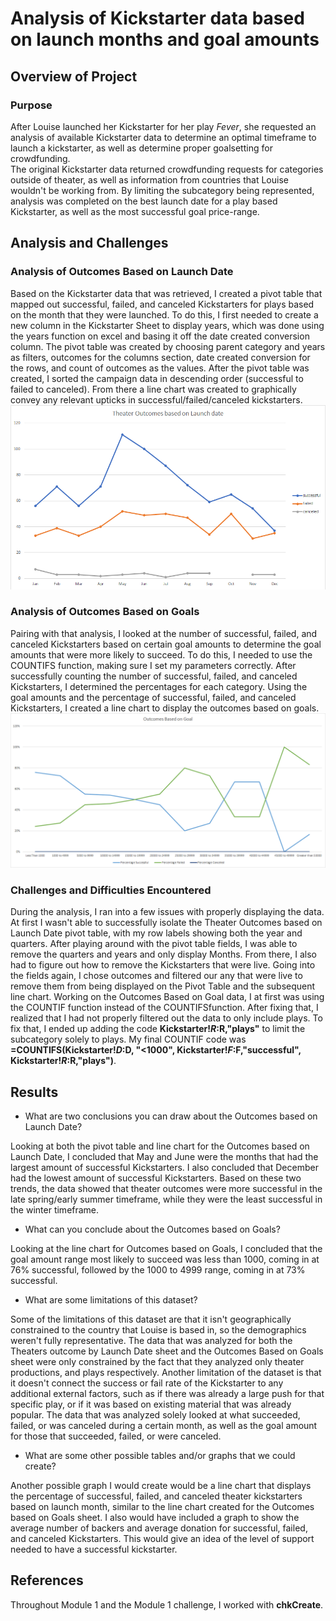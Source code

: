 # Analysis of Kickstarter data based on launch months and goal amounts

## Overview of Project

### Purpose
After Louise launched her Kickstarter for her play *Fever*, she requested an analysis of available Kickstarter data to determine an optimal timeframe to launch a kickstarter, as well as determine proper goalsetting for crowdfunding.  
The original Kickstarter data returned crowdfunding requests for categories outside of theater, as well as information from countries that Louise wouldn't be working from. By limiting the subcategory being represented,
analysis was completed on the best launch date for a play based Kickstarter, as well as the most successful goal price-range.
## Analysis and Challenges

### Analysis of Outcomes Based on Launch Date
Based on the Kickstarter data that was retrieved, I created a pivot table that mapped out successful, failed, and canceled Kickstarters for plays based on the month that they were launched.
To do this, I first needed to create a new column in the Kickstarter Sheet to display years, which was done using the years function on excel and basing it off the date created conversion column. The pivot table
was created by choosing parent category and years as filters, outcomes for the columns section, date created conversion for the rows, and count of outcomes as the values. After the pivot table was created, I sorted the
campaign data in descending order (successful to failed to canceled). From there a line chart was created to graphically convey any relevant upticks in successful/failed/canceled kickstarters. ![Theater_Outcomes_vs_Launch](https://github.com/swlim314/Kickstarter-Analysis-Week-1/blob/cda1bcd31bdb3b0ae111bf3864115c1de3864e78/Theater_Outcomes_vs_Launch.png)

### Analysis of Outcomes Based on Goals
Pairing with that analysis, I looked at the number of successful, failed, and canceled Kickstarters based on certain goal amounts to determine the goal amounts that were more likely to succeed. To do this, I needed to use the
COUNTIFS function, making sure I set my parameters correctly. After successfully counting the number of successful, failed, and canceled Kickstarters, I determined the percentages for each category. Using the goal amounts and
the percentage of successful, failed, and canceled Kickstarters, I created a line chart to display the outcomes based on goals. ![Outcomes_vs_Goals](https://github.com/swlim314/Kickstarter-Analysis-Week-1/blob/cda1bcd31bdb3b0ae111bf3864115c1de3864e78/Outcomes_vs_Goals.png)


### Challenges and Difficulties Encountered
During the analysis, I ran into a few issues with properly displaying the data. At first I wasn't able to successfully isolate the Theater Outcomes based on Launch Date pivot table, with my row labels showing both the year and quarters. After playing around with the pivot table fields, I was able to remove the quarters and years and only display Months. From there, I also had to figure out how to remove the Kickstarters that were live. Going into the fields again, I chose outcomes and filtered our any that were live to remove them from being displayed on the Pivot Table and the subsequent line chart. Working on the Outcomes Based on Goal data, I at first was using the COUNTIF function instead of the COUNTIFSfunction. After fixing that, I realized that I had not properly filtered out the data to only include plays. To fix that, I ended up adding the code **Kickstarter!$R:$R,"plays"** to limit the subcategory solely to plays. My final COUNTIF code was **=COUNTIFS(Kickstarter!$D:$D, "<1000", Kickstarter!$F:$F,"successful", Kickstarter!$R:$R,"plays")**.
  
## Results

- What are two conclusions you can draw about the Outcomes based on Launch Date?

Looking at both the pivot table and line chart for the Outcomes based on Launch Date, I concluded that May and June were the months that had the largest amount of successful Kickstarters. I also concluded that December had the lowest amount of 
successful Kickstarters. Based on these two trends, the data showed that theater outcomes were more successful in the late spring/early summer timeframe, while they were the least successful in the winter timeframe.

- What can you conclude about the Outcomes based on Goals?

Looking at the line chart for Outcomes based on Goals, I concluded that the goal amount range most likely to succeed was less than 1000, coming in at 76% successful, followed by the 1000 to 4999 range, coming in at 73% successful.

- What are some limitations of this dataset?

Some of the limitations of this dataset are that it isn't geographically constrained to the country that Louise is based in, so the demographics weren't fully representative. The data that was analyzed for both the Theaters outcome by Launch Date sheet 
and the Outcomes Based on Goals sheet were only constrained by the fact that they analyzed only theater productions, and plays respectively. Another limitation of the dataset is that it doesn't connect the success or fail rate of the Kickstarter to any 
additional external factors, such as if there was already a large push for that specific play, or if it was based on existing material that was already popular. The data that was analyzed solely looked at what succeeded, failed, or was canceled during a certain month,
as well as the goal amount for those that succeeded, failed, or were canceled.

- What are some other possible tables and/or graphs that we could create?

Another possible graph I would create would be a line chart that displays the percentage of successful, failed, and canceled theater kickstarters based on launch month, similar to the line chart created for the Outcomes based on Goals sheet. I also would
have included a graph to show the average number of backers and average donation for successful, failed, and canceled Kickstarters. This would give an idea of the level of support needed to have a successful kickstarter. 

## References
Throughout Module 1 and the Module 1 challenge, I worked with **chkCreate**.
